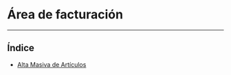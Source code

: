 # Área de facturación
----------------------

## Índice

  * [Alta Masiva de Artículos](./fact_altaMasivaArticulos.md)
  
